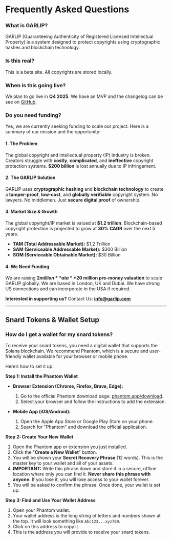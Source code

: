 # Frequently Asked Questions

### What is GARLIP?
GARLIP (Guaranteeing Authenticity of Registered Licensed Intellectual Property) is a system designed to protect copyrights using cryptographic hashes and blockchain technology.

### Is this real?
This is a beta site. All copyrights are stored locally.

### When is this going live?
We plan to go live in **Q4 2025**. We have an MVP and the changelog can be see on [GitHub](https://github.com/13742X/app.garlip.com/blob/main/README.md).

### Do you need funding?
Yes, we are currently seeking funding to scale our project. Here is a summary of our mission and the opportunity:

#### 1. The Problem
The global copyright and intellectual property (IP) industry is broken. Creators struggle with **costly**, **complicated**, and **ineffective** copyright protection systems. **$200 billion** is lost annually due to IP infringement.

#### 2. The GARLIP Solution
GARLIP uses **cryptographic hashing** and **blockchain technology** to create a **tamper-proof**, **low-cost**, and **globally verifiable** copyright system. No lawyers. No middlemen. Just **secure digital proof** of ownership.

#### 3. Market Size & Growth
The global copyright/IP market is valued at **$1.2 trillion**. Blockchain-based copyright protection is projected to grow at **30% CAGR** over the next 5 years.
- **TAM (Total Addressable Market):** $1.2 Trillion
- **SAM (Serviceable Addressable Market):** $300 Billion
- **SOM (Serviceable Obtainable Market):** $30 Billion

#### 4. We Need Funding
We are raising **$2 million** at a **$20 million pre-money valuation** to scale GARLIP globally. We are based in London, UK and Dubai. We have strong US connections and can incorporate in the USA if required.

**Interested in supporting us?**
Contact Us: **info@garlip.com**

---

## Snard Tokens & Wallet Setup

### How do I get a wallet for my snard tokens?
To receive your snard tokens, you need a digital wallet that supports the Solana blockchain. We recommend Phantom, which is a secure and user-friendly wallet available for your browser or mobile phone.

Here’s how to set it up:

**Step 1: Install the Phantom Wallet**

*   **Browser Extension (Chrome, Firefox, Brave, Edge):**
    1.  Go to the official Phantom download page: [phantom.app/download](https://phantom.app/download).
    2.  Select your browser and follow the instructions to add the extension.

*   **Mobile App (iOS/Android):**
    1.  Open the Apple App Store or Google Play Store on your phone.
    2.  Search for "Phantom" and download the official application.

**Step 2: Create Your New Wallet**

1.  Open the Phantom app or extension you just installed.
2.  Click the "**Create a New Wallet**" button.
3.  You will be shown your **Secret Recovery Phrase** (12 words). This is the master key to your wallet and all of your assets.
4.  **IMPORTANT:** Write this phrase down and store it in a secure, offline location where only you can find it. **Never share this phrase with anyone.** If you lose it, you will lose access to your wallet forever.
5.  You will be asked to confirm the phrase. Once done, your wallet is set up.

**Step 3: Find and Use Your Wallet Address**

1.  Open your Phantom wallet.
2.  Your wallet address is the long string of letters and numbers shown at the top. It will look something like `Abc123...xyz789`.
3.  Click on this address to copy it.
4.  This is the address you will provide to receive your snard tokens.
